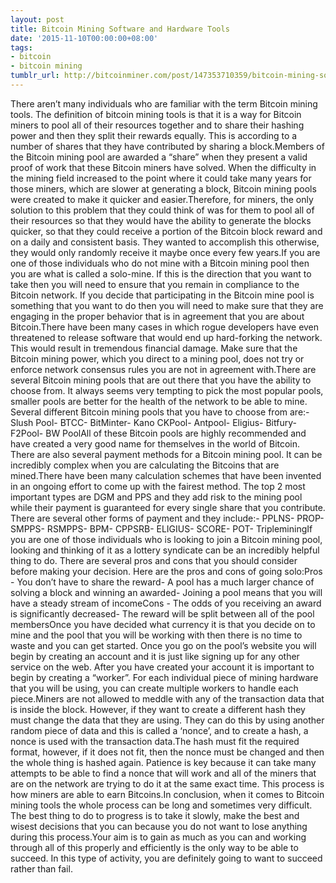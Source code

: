 ```yaml
---
layout: post
title: Bitcoin Mining Software and Hardware Tools
date: '2015-11-10T00:00:00+08:00'
tags:
- bitcoin
- bitcoin mining
tumblr_url: http://bitcoinminer.com/post/147353710359/bitcoin-mining-software-and-hardware-tools
---
```

There aren’t many individuals who are familiar with the term Bitcoin mining tools. The definition of bitcoin mining tools is that it is a way for Bitcoin miners to pool all of their resources together and to share their hashing power and then they split their rewards equally. This is according to a number of shares that they have contributed by sharing a block.Members of the Bitcoin mining pool are awarded a “share” when they present a valid proof of work that these Bitcoin miners have solved. When the difficulty in the mining field increased to the point where it could take many years for those miners, which are slower at generating a block, Bitcoin mining pools were created to make it quicker and easier.Therefore, for miners, the only solution to this problem that they could think of was for them to pool all of their resources so that they would have the ability to generate the blocks quicker, so that they could receive a portion of the Bitcoin block reward and on a daily and consistent basis. They wanted to accomplish this otherwise, they would only randomly receive it maybe once every few years.If you are one of those individuals who do not mine with a Bitcoin mining pool then you are what is called a solo-mine. If this is the direction that you want to take then you will need to ensure that you remain in compliance to the Bitcoin network. If you decide that participating in the Bitcoin mine pool is something that you want to do then you will need to make sure that they are engaging in the proper behavior that is in agreement that you are about Bitcoin.There have been many cases in which rogue developers have even threatened to release software that would end up hard-forking the network. This would result in tremendous financial damage. Make sure that the Bitcoin mining power, which you direct to a mining pool, does not try or enforce network consensus rules you are not in agreement with.There are several Bitcoin mining pools that are out there that you have the ability to choose from. It always seems very tempting to pick the most popular pools, smaller pools are better for the health of the network to be able to mine. Several different Bitcoin mining pools that you have to choose from are:- Slush Pool- BTCC- BitMinter- Kano CKPool- Antpool- Eligius- Bitfury- F2Pool- BW PoolAll of these Bitcoin pools are highly recommended and have created a very good name for themselves in the world of Bitcoin. There are also several payment methods for a Bitcoin mining pool. It can be incredibly complex when you are calculating the Bitcoins that are mined.There have been many calculation schemes that have been invented in an ongoing effort to come up with the fairest method. The top 2 most important types are DGM and PPS and they add risk to the mining pool while their payment is guaranteed for every single share that you contribute. There are several other forms of payment and they include:- PPLNS- PROP- SMPPS- RSMPPS- BPM- CPPSRB- ELIGIUS- SCORE- POT- TripleminingIf you are one of those individuals who is looking to join a Bitcoin mining pool, looking and thinking of it as a lottery syndicate can be an incredibly helpful thing to do. There are several pros and cons that you should consider before making your decision. Here are the pros and cons of going solo:Pros  - You don’t have to share the reward- A pool has a much larger chance of solving a block and winning an awarded- Joining a pool means that you will have a steady stream of incomeCons  - The odds of you receiving an award is significantly decreased- The reward will be split between all of the pool membersOnce you have decided what currency it is that you decide on to mine and the pool that you will be working with then there is no time to waste and you can get started. Once you go on the pool’s website you will begin by creating an account and it is just like signing up for any other service on the web. After you have created your account it is important to begin by creating a “worker”. For each individual piece of mining hardware that you will be using, you can create multiple workers to handle each piece.Miners are not allowed to meddle with any of the transaction data that is inside the block. However, if they want to create a different hash they must change the data that they are using. They can do this by using another random piece of data and this is called a ‘nonce’, and to create a hash, a nonce is used with the transaction data.The hash must fit the required format, however, if it does not fit, then the nonce must be changed and then the whole thing is hashed again. Patience is key because it can take many attempts to be able to find a nonce that will work and all of the miners that are on the network are trying to do it at the same exact time. This process is how miners are able to earn Bitcoins.In conclusion, when it comes to Bitcoin mining tools the whole process can be long and sometimes very difficult. The best thing to do to progress is to take it slowly, make the best and wisest decisions that you can because you do not want to lose anything during this process.Your aim is to gain as much as you can and working through all of this properly and efficiently is the only way to be able to succeed. In this type of activity, you are definitely going to want to succeed rather than fail.
